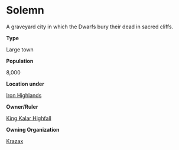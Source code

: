 Solemn
======

A graveyard city in which the Dwarfs bury their dead in sacred cliffs.

**Type**

Large town

**Population**

8,000

**Location under**

[Iron Highlands](/w/Ecaros-xohoo/a/iron-highlands-location)

**Owner/Ruler**

[King Kalar Highfall](/w/Ecaros-xohoo/a/king-kalar-highfall-person)

**Owning Organization**

[Krazax](/w/Ecaros-xohoo/a/krazax-organization)

